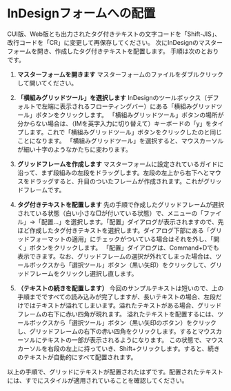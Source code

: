# InDesignフォームへの配置

CUI版、Web版とも出力されたタグ付きテキストの文字コードを「Shift-JIS」、改行コードを「CR」に変更して再保存してください。
次にInDesignのマスターフォームを開き、作成したタグ付きテキストを配置します。
手順は次のとおりです。

1. **マスターフォームを開きます**
マスターフォームのファイルをダブルクリックして開いてください。

2. **「横組みグリッドツール」を選択します**
InDesignのツールボックス（デフォルトで左端に表示されるフローティングバー）にある「横組みグリッドツール」ボタンをクリックします。
「横組みグリッドツール」ボタンの場所が分からない場合は、（IMを英字入力に切り替えて）キーボードの「y」をタイプします。これで「横組みグリッドツール」ボタンをクリックしたのと同じことになります。
「横組みグリッドツール」を選択すると、マウスカーソルが細い十字のようなかたちに変わります。

3. **グリッドフレームを作成します**
マスターフォームに設定されているガイドに沿って、まず段組みの左段をドラッグします。左段の左上から右下へとマウスをドラッグすると、升目のついたフレームが作成されます。これがグリッドフレームです。

4. **タグ付きテキストを配置します**
先の手順で作成したグリッドフレームが選択されている状態（白い小さな□が付いている状態）で、メニューの「ファイル」→「配置...」を選択します。「配置」ダイアログが表示されますので、先ほど作成したタグ付きテキストを選択します。ダイアログ下部にある「グリッドフォーマットの適用」にチェックがついている場合はそれを外し、「開く」ボタンをクリックします。
「配置」ダイアログは、Command+Dでも表示できます。なお、グリッドフレームの選択が外れてしまった場合は、ツールボックスから「選択ツール」ボタン（黒い矢印）をクリックして、グリッドフレームをクリックし選択し直します。

5. **（テキストの続きを配置します）**
今回のサンプルテキストは短いので、上の手順までですべての読み込みが完了しますが、長いテキストの場合、左段だけではテキストが溢れてしまいます。溢れたテキストがある場合、グリッドフレームの右下に赤い四角が現れます。
溢れたテキストを配置するには、ツールボックスから「選択ツール」ボタン（黒い矢印のボタン）をクリックし、グリッドフレームの右下の赤い四角をクリックします。するとマウスカーソルにテキストの一部が表示されるようになります。
この状態で、マウスカーソルを右段の左上に持っていき、Shift+クリックします。すると、続きのテキストが自動的にすべて配置されます。

以上の手順で、グリッドにテキストが配置されたはずです。配置されたテキストには、すでにスタイルが適用されていることを確認してください。